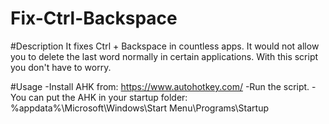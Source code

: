 # Fix-Ctrl-Backspace
#Description
It fixes Ctrl + Backspace in countless apps. It would not allow you to delete the last word normally in certain applications. With this script you don't have to worry.

#Usage
-Install AHK
from: https://www.autohotkey.com/
-Run the script.
-You can put the AHK in your startup folder: %appdata%\Microsoft\Windows\Start Menu\Programs\Startup
